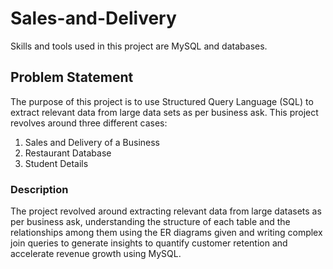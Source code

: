 # Sales-and-Delivery
Skills and tools used in this project are MySQL and databases.
## Problem Statement
The purpose of this project is to use Structured Query Language (SQL) to extract relevant data from 
large data sets as per business ask. This project revolves around three different cases: 
1. Sales and Delivery of a Business
2. Restaurant Database 
3. Student Details
### Description
The project revolved around extracting relevant data from large datasets as per business ask, understanding the structure 
of each table and the relationships among them using the ER diagrams given and writing complex join queries to generate 
insights to quantify customer retention and accelerate revenue growth using MySQL. 
